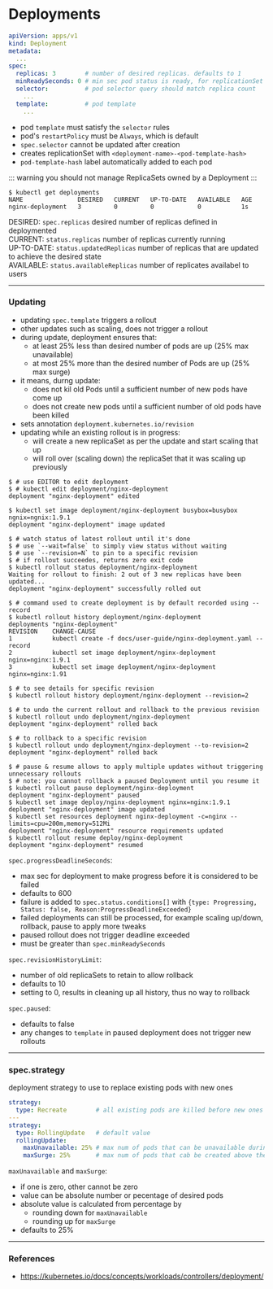 # Deployments

```yaml
apiVersion: apps/v1
kind: Deployment
metadata:
  ...
spec:
  replicas: 3        # number of desired replicas. defaults to 1
  minReadySeconds: 0 # min sec pod status is ready, for replicationSet to be ready 
  selector:          # pod selector query should match replica count
    ...
  template:          # pod template
    ...
```

* pod `template` must satisfy the `selector` rules
* pod's `restartPolicy` must be `Always`, which is default
* `spec.selector` cannot be updated after creation
* creates replicationSet with `<deployment-name>-<pod-template-hash>`
* `pod-template-hash` label automatically added to each pod

::: warning
you should not manage ReplicaSets owned by a Deployment
:::

```shell
$ kubectl get deployments
NAME               DESIRED   CURRENT   UP-TO-DATE   AVAILABLE   AGE
nginx-deployment   3         0         0            0           1s
```
DESIRED: `spec.replicas` desired number of replicas defined in deploymented  
CURRENT: `status.replicas` number of replicas currently running  
UP-TO-DATE: `status.updatedReplicas` number of replicas that are updated to achieve the desired state  
AVAILABLE: `status.availableReplicas` number of replicates availabel to users

---

### Updating

* updating `spec.template` triggers a rollout
* other updates such as scaling, does not trigger a rollout
* during update, deployment ensures that:
	* at least 25% less than desired number of pods are up (25% max unavailable)
	* at most 25% more than the desired number of Pods are up (25% max surge)
* it means, durng update:
	* does not kil old Pods until a sufficient number of new pods have come up
	* does not create new pods until a sufficient number of old pods have been killed
* sets annotation `deployment.kubernetes.io/revision`
* updating while an existing rollout is in progress: 
	* will create a new replicaSet as per the update and start scaling that up
	* will roll over (scaling down) the replicaSet that it was scaling up previously

```shell
$ # use EDITOR to edit deployment
$ # kubectl edit deployment/nginx-deployment
deployment "nginx-deployment" edited

$ kubectl set image deployment/nginx-deployment busybox=busybox ngnix=ngnix:1.9.1
deployment "nginx-deployment" image updated
```

```shell
$ # watch status of latest rollout until it's done
$ # use `--wait=false` to simply view status without waiting
$ # use `--revision=N` to pin to a specific revision
$ # if rollout succeedes, returns zero exit code
$ kubectl rollout status deployment/nginx-deployment
Waiting for rollout to finish: 2 out of 3 new replicas have been updated...
deployment "nginx-deployment" successfully rolled out

$ # command used to create deployment is by default recorded using --record
$ kubectl rollout history deployment/nginx-deployment
deployments "nginx-deployment"
REVISION    CHANGE-CAUSE
1           kubectl create -f docs/user-guide/nginx-deployment.yaml --record
2           kubectl set image deployment/nginx-deployment nginx=nginx:1.9.1
3           kubectl set image deployment/nginx-deployment nginx=nginx:1.91

$ # to see details for specific revision
$ kubectl rollout history deployment/nginx-deployment --revision=2

$ # to undo the current rollout and rollback to the previous revision
$ kubectl rollout undo deployment/nginx-deployment
deployment "nginx-deployment" rolled back

$ # to rollback to a specific revision
$ kubectl rollout undo deployment/nginx-deployment --to-revision=2
deployment "nginx-deployment" rolled back

$ # pause & resume allows to apply multiple updates without triggering unnecessary rollouts
$ # note: you cannot rollback a paused Deployment until you resume it
$ kubectl rollout pause deployment/nginx-deployment
deployment "nginx-deployment" paused
$ kubectl set image deploy/nginx-deployment nginx=nginx:1.9.1
deployment "nginx-deployment" image updated
$ kubectl set resources deployment nginx-deployment -c=nginx --limits=cpu=200m,memory=512Mi
deployment "nginx-deployment" resource requirements updated
$ kubectl rollout resume deploy/nginx-deployment
deployment "nginx-deployment" resumed
```

`spec.progressDeadlineSeconds`:
* max sec for deployment to make progress before it is considered to be failed
* defaults to 600
* failure is added to `spec.status.conditions[]` with `{type: Progressing, Status: false, Reason:ProgressDeadlineExceeded}`
* failed deployments can still be processed, for example scaling up/down, rollback, pause to apply more tweaks
* paused rollout does not trigger deadline exceeded
* must be greater than `spec.minReadySeconds`

`spec.revisionHistoryLimit`:
* number of old replicaSets to retain to allow rollback
* defaults to 10
* setting to 0, results in cleaning up all history, thus no way to rollback

`spec.paused`:
* defaults to false
* any changes to `template` in paused deployment does not trigger new rollouts

---

### spec.strategy

deployment strategy to use to replace existing pods with new ones


```yaml
strategy:
  type: Recreate        # all existing pods are killed before new ones are created
---
strategy:
  type: RollingUpdate   # default value
  rollingUpdate:
    maxUnavailable: 25% # max num of pods that can be unavailable during the update process
    maxSurge: 25%       # max num of pods that cab be created above the desired number of pods
```

`maxUnavailable` and `maxSurge`:
* if one is zero, other cannot be zero
* value can be absolute number or pecentage of desired pods
* absolute value is calculated from percentage by
	* rounding down for `maxUnavailable`
	* rounding up for `maxSurge`
* defaults to 25%

---

### References

* <https://kubernetes.io/docs/concepts/workloads/controllers/deployment/>